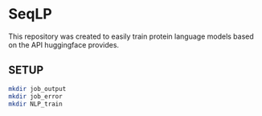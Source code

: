 # SeqLP

This repository was created to easily train protein language models based on the API huggingface provides. 

## SETUP

```bash
mkdir job_output
mkdir job_error
mkdir NLP_train
```


